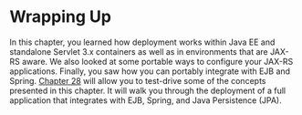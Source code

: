 # Wrapping Up


In this chapter, you learned how deployment works within Java EE and standalone Servlet 3.x containers as well as in environments that are JAX-RS aware. We also looked at some portable ways to configure your JAX-RS applications. Finally, you saw how you can portably integrate with EJB and Spring. [Chapter 28](../../part2/chapter28/example_ex14_1_ejb_and_jax_rs.md) will allow you to test-drive some of the concepts presented in this chapter. It will walk you through the deployment of a full application that integrates with EJB, Spring, and Java Persistence (JPA).
